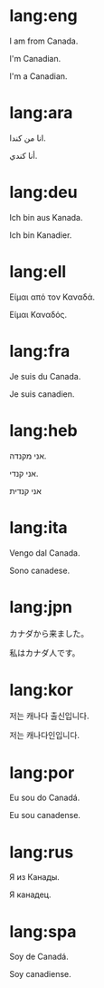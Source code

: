 # lang:eng

I am from Canada.

I'm Canadian.

I'm a Canadian.

# lang:ara

انا من كندا.

أنا كندي.

# lang:deu

Ich bin aus Kanada.

Ich bin Kanadier.

# lang:ell

Είμαι από τον Καναδά.

Είμαι Καναδός.

# lang:fra

Je suis du Canada.

Je suis canadien.

# lang:heb

אני מקנדה.

אני קנדי.

אני קנדית

# lang:ita

Vengo dal Canada.

Sono canadese.

# lang:jpn

カナダから来ました。

私はカナダ人です。

# lang:kor

저는 캐나다 출신입니다.

저는 캐나다인입니다.

# lang:por

Eu sou do Canadá.

Eu sou canadense.

# lang:rus

Я из Канады.

Я канадец.

# lang:spa

Soy de Canadá.

Soy canadiense.